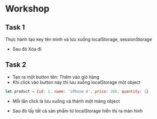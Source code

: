 
# Workshop

## Task 1

Thực hành tạo key tên mình và lưu xuống localStorage, sessionStorage
- Sau đó Xóa đi

## Task 2

- Tạo ra một button tên: Thêm vào giỏ hàng
- Khi click vào button này thì lưu xuống localStorage một object

```js
let product = {id: 1, name: 'iPhone 4', price: 200, quantity: 1}
```

- Mỗi lần click là lưu xuống và thành một mảng object

- Sau đó lấy tất cả sản phẩm từ localStorage hiển thị ra màn hình